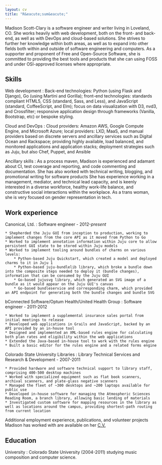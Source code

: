 ```yaml
---
layout: cv
title: "R&eacute;sum&eacute;"
---
```


Madison Scott-Clary is a software engineer and writer living in Loveland, CO. She works heavily with web development, both on the front- and back-end, as well as with DevOps and cloud-based solutions. She strives to further her knowledge within both areas, as well as to expand into other fields both within and outside of software engineering and computers. As a supporter and proponent of Free and Open-Source Software, she is committed to providing the best tools and products that she can using FOSS and under OSI-approved licenses where appropriate.

## Skills

Web development
:   Back-end technologies: Python (using Flask and Django), Go (using Martini and Gorilla); front-end technologies: standards compliant HTML5, CSS (standard, Sass, and Less), and JavaScript (standard, CoffeeScript, and Elm); focus on data visualization with D3, nvd3, and Crossfilter; responsive application design through frameworks (Vanilla, Bootstrap, etc) or bespoke styling.

Cloud and DevOps
:   Cloud providers: Amazon AWS, Google Compute Engine, and Microsoft Azure; local providers: LXD, MaaS, and manual providers based on discrete servers and ancillary services such as Digital Ocean and Rackspace; providing highly available, load balanced, and monitored applications and application stacks; deployment strategies such as Juju, but also Chef, Puppet, and Ansible

Ancillary skills
:   As a process maven, Madison is experienced and adamant about CI, test coverage and reporting, and code commenting and documentation. She has also worked with technical writing, blogging, and promotional writing for software products She has experience working in a management, mediator, and technical lead capacity, and is keenly interested in a diverse workforce, healthy work-life balance, and constructive social interactions within the workplace. As a trans woman, she is very focused on gender representation in tech.

## Work experience

Canonical, Ltd.
:   Software engineer - 2012-*present*

    * Shepherded the Juju GUI from inception to production, working to implement changes from the core API as it moved from Python to Go
    * Worked to implement annotation information within Juju core to allow persistent GUI state to be stored within Juju models
    * Worked to implement tooling around bundles of charms on various levels:
        * Python-based Juju Quickstart, which created a model and deployed charms to it in Juju 1
        * Python-based juju-bundlelib library, which broke a bundle down into the composite steps needed to deploy it (bundle changes), information that can be consumed by the Juju GUI
        * Go-based jujusvg library, which generated an SVG image of a bundle as it would appear on the Juju GUI's canvas
        * Go-based bundleservice and corresponding charm, which provided an API endpoint for generating both the bundle changes and bundle SVG

bConnected Software/Optum Health/United Health Group
:   Software engineer - 2011-2012

    * Worked to implement a supplemental insurance sales portal from initial meetings to release
    * Developed web applications in Grails and JavaScript, backed by an API provided by an in-house tool
    * Designed and implemented an XML-based rules engine for calculating both plan rates and eligibility within the web applications
    * Extended the Java-based in-house tool to work with the rules engine
    * Built a basic editor for the rules engine and a related forms engine

Colorado State University Libraries
:   Library Technical Services and Research &amp; Development - 2007-2011

    * Provided hardware and software technical support to library staff, comprising 400-500 desktop machines
    * Worked with specialized equipment such as flat book scanners, archival scanners, and plate-glass negative scanners
    * Managed the fleet of ~300 desktops and ~200 laptops available for public use
    * Developed in-house software for managing the Atmospheric Sciences Reading Room, a branch library, allowing basic lending of materials
    * Investigated custom software for mapping resources in the library as well as locations around the campus, providing shortest-path routing from current location

Additional employment experience, publications, and volunteer projects Madison has worked with are available on her [C.V.](/cv)

## Education

University
:   Colorado State University (2004-2011) studying music composition and computer science.
